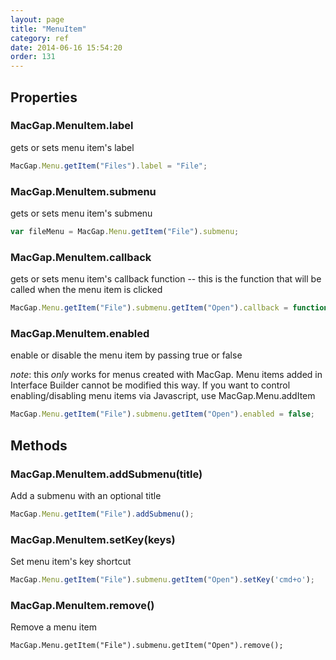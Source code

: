 ```yaml
---
layout: page
title: "MenuItem"
category: ref
date: 2014-06-16 15:54:20
order: 131
---
```




## Properties

### MacGap.MenuItem.label 

gets or sets menu item's label 

```js
MacGap.Menu.getItem("Files").label = "File"; 
```


### MacGap.MenuItem.submenu

gets or sets menu item's submenu

```js
var fileMenu = MacGap.Menu.getItem("File").submenu; 
```


### MacGap.MenuItem.callback

gets or sets menu item's callback function -- this is the function that will be called when the menu item is clicked 

```js
MacGap.Menu.getItem("File").submenu.getItem("Open").callback = function() { MacGap.Dialog.openDialog(); }; 
```


### MacGap.MenuItem.enabled 

enable or disable the menu item by passing true or false

*note*: this *only* works for menus created with MacGap. Menu items added in Interface Builder cannot be modified this way. If you want to control enabling/disabling menu items via Javascript, use MacGap.Menu.addItem 

```js
MacGap.Menu.getItem("File").submenu.getItem("Open").enabled = false; 
```


## Methods

### MacGap.MenuItem.addSubmenu(title)

Add a submenu with an optional title

```js
MacGap.Menu.getItem("File").addSubmenu(); 
```


### MacGap.MenuItem.setKey(keys)

Set menu item's key shortcut

```js
MacGap.Menu.getItem("File").submenu.getItem("Open").setKey('cmd+o'); 
```


### MacGap.MenuItem.remove()

Remove a menu item 

```
MacGap.Menu.getItem("File").submenu.getItem("Open").remove(); 
```
